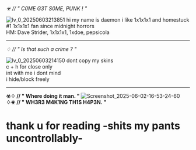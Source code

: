 *☣ // " C0ME G3T S0ME, PUNK ! "*

![lv_0_20250603213851](https://github.com/user-attachments/assets/b3754458-2e82-4b0f-bc1b-560c8069aee3)
hi my name is daemon i like 1x1x1x1 and homestuck<br>
#1 1x1x1x1 fan since midnight horrors<br>
HM: Dave Strider, 1x1x1x1, 1xdoe, pepsicola<br>

------------------------------

*♢ // " Is that such a crime ? "*

![lv_0_20250603214150](https://github.com/user-attachments/assets/ff04c3d8-ba34-44be-95cd-0f39f4c2ea9a)
dont copy my skins<br>
c + h for close only<br>
int with me i dont mind<br>
i hide/block freely

------------------------------

**☣♢ // " Where doing it man. "**
![Screenshot_2025-06-02-16-53-24-60](https://github.com/user-attachments/assets/93adf70e-013f-41d2-ab3c-7edb62b5581b)
**♢☣ // " WH3R3 M4K1NG TH1S H4P3N. "**

# thank u for reading -shits my pants uncontrollably-
